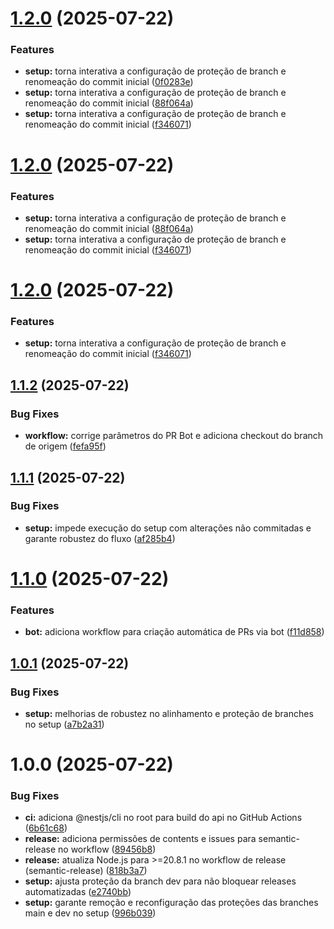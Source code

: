 # [1.2.0](https://github.com/ArthurProjectCorrea/monorepo-starter/compare/v1.1.2...v1.2.0) (2025-07-22)


### Features

* **setup:** torna interativa a configuração de proteção de branch e renomeação do commit inicial ([0f0283e](https://github.com/ArthurProjectCorrea/monorepo-starter/commit/0f0283e68e8dd19664300f26747f5cd39951712f))
* **setup:** torna interativa a configuração de proteção de branch e renomeação do commit inicial ([88f064a](https://github.com/ArthurProjectCorrea/monorepo-starter/commit/88f064a42048f03092365456ed05e2c7036b895c))
* **setup:** torna interativa a configuração de proteção de branch e renomeação do commit inicial ([f346071](https://github.com/ArthurProjectCorrea/monorepo-starter/commit/f346071e375252009ac1655d44f09dc85ebcb933))

# [1.2.0](https://github.com/ArthurProjectCorrea/monorepo-starter/compare/v1.1.2...v1.2.0) (2025-07-22)


### Features

* **setup:** torna interativa a configuração de proteção de branch e renomeação do commit inicial ([88f064a](https://github.com/ArthurProjectCorrea/monorepo-starter/commit/88f064a42048f03092365456ed05e2c7036b895c))
* **setup:** torna interativa a configuração de proteção de branch e renomeação do commit inicial ([f346071](https://github.com/ArthurProjectCorrea/monorepo-starter/commit/f346071e375252009ac1655d44f09dc85ebcb933))

# [1.2.0](https://github.com/ArthurProjectCorrea/monorepo-starter/compare/v1.1.2...v1.2.0) (2025-07-22)


### Features

* **setup:** torna interativa a configuração de proteção de branch e renomeação do commit inicial ([f346071](https://github.com/ArthurProjectCorrea/monorepo-starter/commit/f346071e375252009ac1655d44f09dc85ebcb933))

## [1.1.2](https://github.com/ArthurProjectCorrea/monorepo-starter/compare/v1.1.1...v1.1.2) (2025-07-22)

### Bug Fixes

- **workflow:** corrige parâmetros do PR Bot e adiciona checkout do branch de origem ([fefa95f](https://github.com/ArthurProjectCorrea/monorepo-starter/commit/fefa95f25f83bfe1df0a006a35d5ae90392830cc))

## [1.1.1](https://github.com/ArthurProjectCorrea/monorepo-starter/compare/v1.1.0...v1.1.1) (2025-07-22)

### Bug Fixes

- **setup:** impede execução do setup com alterações não commitadas e garante robustez do fluxo ([af285b4](https://github.com/ArthurProjectCorrea/monorepo-starter/commit/af285b49eb1d1ab4cdd820a2643d278506139508))

# [1.1.0](https://github.com/ArthurProjectCorrea/monorepo-starter/compare/v1.0.1...v1.1.0) (2025-07-22)

### Features

- **bot:** adiciona workflow para criação automática de PRs via bot ([f11d858](https://github.com/ArthurProjectCorrea/monorepo-starter/commit/f11d858ded500cc3c2002353889a9ac61d07d14c))

## [1.0.1](https://github.com/ArthurProjectCorrea/monorepo-starter/compare/v1.0.0...v1.0.1) (2025-07-22)

### Bug Fixes

- **setup:** melhorias de robustez no alinhamento e proteção de branches no setup ([a7b2a31](https://github.com/ArthurProjectCorrea/monorepo-starter/commit/a7b2a31660c87b34f6598d082aa77e838333b256))

# 1.0.0 (2025-07-22)

### Bug Fixes

- **ci:** adiciona @nestjs/cli no root para build do api no GitHub Actions ([6b61c68](https://github.com/ArthurProjectCorrea/monorepo-starter/commit/6b61c6846458edbbdc925e8b3fad8ed536c7f5da))
- **release:** adiciona permissões de contents e issues para semantic-release no workflow ([89456b8](https://github.com/ArthurProjectCorrea/monorepo-starter/commit/89456b8b9631120fc1ebd8871106d485ed9c21c6))
- **release:** atualiza Node.js para >=20.8.1 no workflow de release (semantic-release) ([818b3a7](https://github.com/ArthurProjectCorrea/monorepo-starter/commit/818b3a79d2ac97e1d582795a507c726edac7b088))
- **setup:** ajusta proteção da branch dev para não bloquear releases automatizadas ([e2740bb](https://github.com/ArthurProjectCorrea/monorepo-starter/commit/e2740bb808d9b8799c929b89a3b2d73c07ab8c21))
- **setup:** garante remoção e reconfiguração das proteções das branches main e dev no setup ([996b039](https://github.com/ArthurProjectCorrea/monorepo-starter/commit/996b0397edcd0fb5d0ece57c0d3ac8b4b27d3108))
